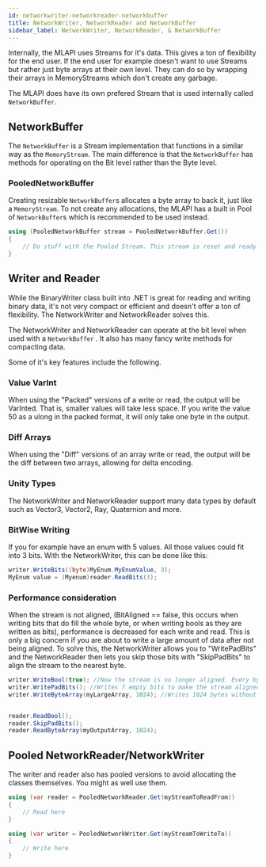```yaml
---
id: networkwriter-networkreader-networkbuffer
title: NetworkWriter, NetworkReader and NetworkBuffer
sidebar_label: NetworkWriter, NetworkReader, & NetworkBuffer
---
```


Internally, the MLAPI uses Streams for it's data. This gives a ton of flexibility for the end user. If the end user for example doesn't want to use Streams but rather just byte arrays at their own level. They can do so by wrapping their arrays in MemoryStreams which don't create any garbage.

The MLAPI does have its own prefered Stream that is used internally called `NetworkBuffer`.

## NetworkBuffer

The `NetworkBuffer` is a Stream implementation that functions in a similar way as the `MemoryStream`. The main difference is that the `NetworkBuffer`  has methods for operating on the Bit level rather than the Byte level.

### PooledNetworkBuffer

Creating resizable `NetworkBuffer`s allocates a byte array to back it, just like a `MemoryStream`. To not create any allocations, the MLAPI has a built in Pool of `NetworkBuffer`s  which is recommended to be used instead.

```csharp
using (PooledNetworkBuffer stream = PooledNetworkBuffer.Get())
{
    // Do stuff with the Pooled Stream. This stream is reset and ready for use, it will auto resize to fit all your data.
}
```

## Writer and Reader

While the BinaryWriter class built into .NET is great for reading and writing binary data, it's not very compact or efficient and doesn't offer a ton of flexibility. The NetworkWriter and NetworkReader solves this.

The NetworkWriter and NetworkReader can operate at the bit level when used with a `NetworkBuffer` . It also has many fancy write methods for compacting data.

Some of it's key features include the following.

### Value VarInt

When using the "Packed" versions of a write or read, the output will be VarInted. That is, smaller values will take less space. If you write the value 50 as a ulong in the packed format, it will only take one byte in the output.

### Diff Arrays

When using the "Diff" versions of an array write or read, the output will be the diff between two arrays, allowing for delta encoding.

### Unity Types

The NetworkWriter and NetworkReader support many data types by default such as Vector3, Vector2, Ray, Quaternion and more.

### BitWise Writing

If you for example have an enum with 5 values. All those values could fit into 3 bits. With the NetworkWriter, this can be done like this:

```csharp
writer.WriteBits((byte)MyEnum.MyEnumValue, 3);
MyEnum value = (Myenum)reader.ReadBits(3);
```

### Performance consideration

When the stream is not aligned, (BitAligned == false, this occurs when writing bits that do fill the whole byte, or when writing bools as they are written as bits), performance is decreased for each write and read. This is only a big concern if you are about to write a large amount of data after not being aligned. To solve this, the NetworkWriter allows you to "WritePadBits" and the NetworkReader then lets you skip those bits with "SkipPadBits" to align the stream to the nearest byte.

```csharp
writer.WriteBool(true); //Now the stream is no longer aligned. Every byte has to be offset by 1 bit.
writer.WritePadBits(); //Writes 7 empty bits to make the stream aligned.
writer.WriteByteArray(myLargeArray, 1024); //Writes 1024 bytes without any bit adjustments


reader.ReadBool();
reader.SkipPadBits();
reader.ReadByteArray(myOutputArray, 1024);
```

## Pooled NetworkReader/NetworkWriter

The writer and reader also has pooled versions to avoid allocating the classes themselves. You might as well use them.

```csharp
using (var reader = PooledNetworkReader.Get(myStreamToReadFrom))
{
    // Read here
}

using (var writer = PooledNetworkWriter.Get(myStreamToWriteTo))
{
    // Write here
}
```
